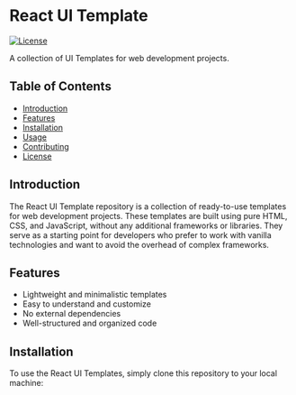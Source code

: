 # React UI Template

[![License](https://img.shields.io/badge/license-MIT-blue.svg)](https://github.com/your-username/vanilla-template/blob/main/LICENSE)

A collection of UI Templates for web development projects.

## Table of Contents

- [Introduction](#introduction)
- [Features](#features)
- [Installation](#installation)
- [Usage](#usage)
- [Contributing](#contributing)
- [License](#license)

## Introduction

The React UI Template repository is a collection of ready-to-use templates for web development projects. These templates are built using pure HTML, CSS, and JavaScript, without any additional frameworks or libraries. They serve as a starting point for developers who prefer to work with vanilla technologies and want to avoid the overhead of complex frameworks.

## Features

- Lightweight and minimalistic templates
- Easy to understand and customize
- No external dependencies
- Well-structured and organized code

## Installation

To use the React UI Templates, simply clone this repository to your local machine:
